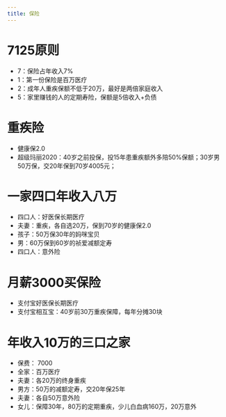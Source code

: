 ```yaml
---
title: 保险
---
```


# 7125原则

- 7：保险占年收入7%
- 1：第一份保险是百万医疗
- 2：成年人重疾保额不低于20万，最好是两倍家庭收入
- 5：家里赚钱的人的定期寿险，保额是5倍收入+负债


# 重疾险

- 健康保2.0
- 超级玛丽2020：40岁之前投保，投15年患重疾额外多陪50%保额；30岁男50万保，交20年保到70岁4005元；


# 一家四口年收入八万
- 四口人：好医保长期医疗
- 夫妻：重疾，各自选20万，保到70岁的健康保2.0
- 孩子：50万保30年的妈咪宝贝
- 男：60万保到60岁的祯爱减额定寿
- 四口人：意外险

# 月薪3000买保险
- 支付宝好医保长期医疗
- 支付宝相互宝：40岁前30万重疾保障，每年分摊30块

# 年收入10万的三口之家
- 保费： 7000
- 全家：百万医疗
- 夫妻：各20万的终身重疾
- 男方：50万的减额定寿，交20年保25年
- 夫妻：各自50万意外险
- 女儿：保障30年，80万的定期重疾，少儿白血病160万，20万意外


